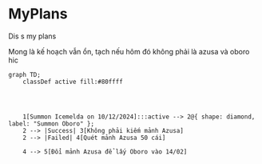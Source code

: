 # MyPlans
Dis s my plans

Mong là kế hoạch vẫn ổn, tạch nếu hôm đó không phải là azusa và oboro hic

```mermaid
graph TD;
    classDef active fill:#80ffff




    1[Summon Icemelda on 10/12/2024]:::active --> 2@{ shape: diamond, label: "Summon Oboro" };
    2 --> |Success| 3[Không phải kiếm mảnh Azusa]
    2 --> |Failed| 4[Quét mảnh Azusa 50 cái]

    4 --> 5[Đổi mảnh Azusa để lấy Oboro vào 14/02]
```
